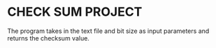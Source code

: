 # CHECK SUM PROJECT
 The program takes in the text file and bit size as input parameters and returns the checksum value.

